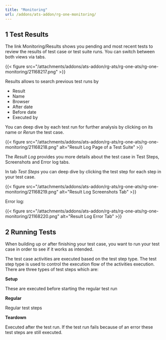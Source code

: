 ```yaml
---
title: "Monitoring"
url: /addons/ats-addon/rg-one-monitoring/
---
```


## 1 Test Results

The link Monitoring/Results shows you pending and most recent tests to review the results of test case or test suite runs. You can switch between both views via tabs.

{{< figure src="/attachments/addons/ats-addon/rg-ats/rg-one-ats/rg-one-monitoring/21168217.png" >}}

Results allows to search previous test runs by

*   Result
*   Name
*   Browser
*   After date
*   Before date
*   Executed by

You can deep dive by each test run for further analysis by clicking on its name or _Rerun_ the test case.

{{< figure src="/attachments/addons/ats-addon/rg-ats/rg-one-ats/rg-one-monitoring/21168218.png" alt="Result Log Page of a Test Suite" >}}

The _Result Log_ provides you more details about the test case in Test Steps, Screenshots and Error log tabs.

In tab _Test Steps_ you can deep dive by clicking the test step for each step in your test case.

{{< figure src="/attachments/addons/ats-addon/rg-ats/rg-one-ats/rg-one-monitoring/21168219.png" alt="Result Log Screenshots Tab" >}}

Error log:

{{< figure src="/attachments/addons/ats-addon/rg-ats/rg-one-ats/rg-one-monitoring/21168220.png" alt="Result Log Error Tab" >}}

## 2 Running Tests

When building up or after finishing your test case, you want to run your test case in order to see if it works as intended.

The test case activities are executed based on the test step type. The test step type is used to control the execution flow of the activities execution. There are three types of test steps which are:

**Setup**

These are executed before starting the regular test run

**Regular**

Regular test steps

**Teardown**

Executed after the test run. If the test run fails because of an error these test steps are still executed.
